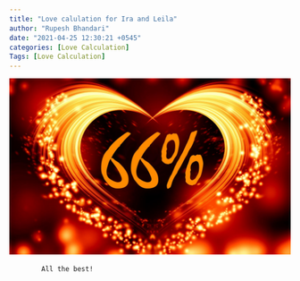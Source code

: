 ```yaml
---
title: "Love calulation for Ira and Leila"
author: "Rupesh Bhandari"
date: "2021-04-25 12:30:21 +0545"
categories: [Love Calculation]
Tags: [Love Calculation]
---
```


![Match Picture](/assets/img/lovecal/Ira-Leila.jpg)

            All the best!
    